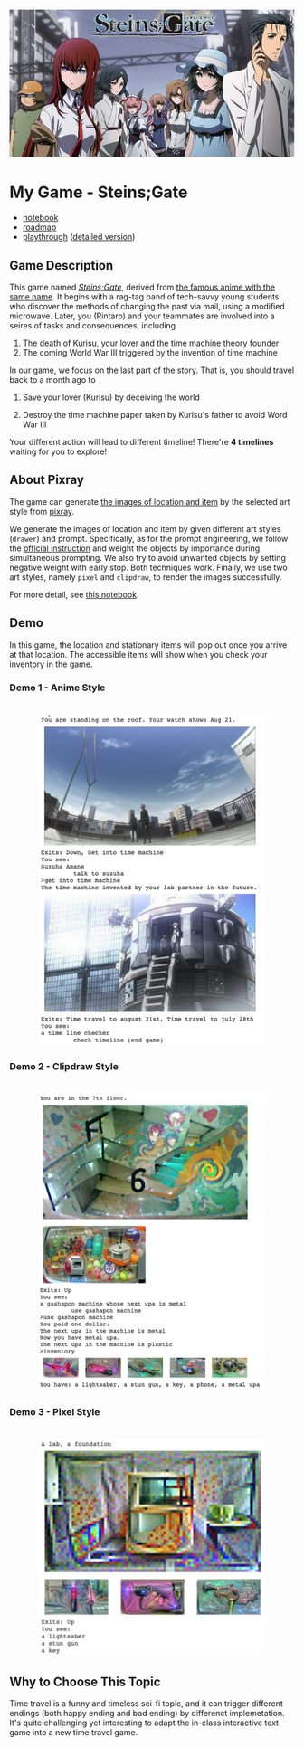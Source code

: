 <h1 align="center">
  <img src="images/stein_gate.png">
</h1>

# My Game - Steins;Gate

* [notebook](my_game_with_pixray.ipynb)
* [roadmap](my_game_visual.pdf)
* [playthrough](playthrough.txt) ([detailed version](playthrough_with_description.txt)) 

##  Game Description

This game named [*Steins;Gate*](https://store.steampowered.com/app/412830/STEINSGATE/), derived from [the famous anime with the same name](https://en.wikipedia.org/wiki/Steins;Gate_(TV_series)). It begins with a rag-tag band of tech-savvy young students who discover the methods of changing the past via mail, using a modified microwave. Later, you (Rintaro) and your teammates are involved into a seires of tasks and consequences, including 

1.   The death of Kurisu, your lover and the time machine theory founder
2.   The coming World War III triggered by the invention of time machine

In our game, we focus on the last part of the story. That is, you should travel back to a month ago to 

1.   Save your lover (Kurisu) by deceiving the world

2.   Destroy the time machine paper taken by Kurisu's father to avoid Word War III

Your different action will lead to different timeline! There're **4 timelines** waiting for you to explore!

## About Pixray 

The game can generate [the images of location and item](./images) by the selected art style from [pixray](https://github.com/pixray/pixray). 

We  generate the images of location and item by given different art styles (`drawer`) and prompt. Specifically, as for the prompt engineering, we follow the [official instruction](https://dazhizhong.gitbook.io/pixray-docs/docs/primary-settings) and weight the objects by importance during simultaneous prompting. We also try to avoid unwanted objects by setting negative weight with early stop. Both techniques work. Finally, we use two art styles, namely `pixel` and `clipdraw`, to render the images successfully. 

For more detail, see  [this notebook](pixray_location_item.ipynb).

## Demo

In this game, the location and stationary items will pop out once you arrive at that location. The accessible items will show when you check your inventory in the game.

### Demo 1 - Anime Style

<h1 align="center">
  <img src="demo/demo_anime.jpg" width="400">
</h1>

### Demo 2 - Clipdraw Style

<h1 align="center">
  <img src="demo/demo_clipdraw.jpg" width="400">
</h1>

### Demo 3 - Pixel Style

<h1 align="center">
  <img src="demo/demo_pixel.jpg" width="400">
</h1>

## Why to Choose This Topic

Time travel is a funny and timeless sci-fi topic, and it can trigger different endings (both happy ending and bad ending) by differenct implemetation. It's quite challenging yet interesting to adapt the in-class interactive text game into a new time travel game.
